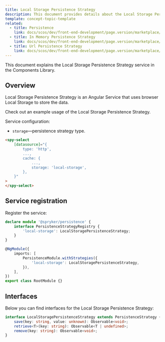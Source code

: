 ```yaml
---
title: Local Storage Persistence Strategy
description: This document provides details about the Local Storage Persistence Strategy service in the Components Library.
template: concept-topic-template
related:
  - title: Persistence
    link: docs/scos/dev/front-end-development/page.version/marketplace/ui-components-library/persistence/persistence.html
  - title: In Memory Persistence Strategy
    link: docs/scos/dev/front-end-development/page.version/marketplace/ui-components-library/persistence/in-memory-persistence-strategy.html
  - title: Url Persistence Strategy
    link: docs/scos/dev/front-end-development/page.version/marketplace/ui-components-library/persistence/url-persistence-strategy.html
---
```


This document explains the Local Storage Persistence Strategy service in the Components Library.

## Overview

Local Storage Persistence Strategy is an Angular Service that uses browser Local Storage to store the data.

Check out an example usage of the Local Storage Persistence Strategy.

Service configuration:

- `storage`—persistence strategy type.  

```html
<spy-select
    [datasource]="{
        type: 'http',
        ...,
        cache: {
            ...,
            storage: 'local-storage',
        },
    }"
>
</spy-select>
```

## Service registration

Register the service:

```ts
declare module '@spryker/persistence' {
    interface PersistenceStrategyRegistry {
        'local-storage': LocalStoragePersistenceStrategy;
    }
}

@NgModule({
    imports: [
        PersistenceModule.withStrategies({
            'local-storage': LocalStoragePersistenceStrategy,
        }),
    ],
})
export class RootModule {}
```

## Interfaces

Below you can find interfaces for the Local Storage Persistence Strategy:

```ts
interface LocalStoragePersistenceStrategy extends PersistenceStrategy {
    save(key: string, value: unknown): Observable<void>;
    retrieve<T>(key: string): Observable<T | undefined>;
    remove(key: string): Observable<void>;
}
```

